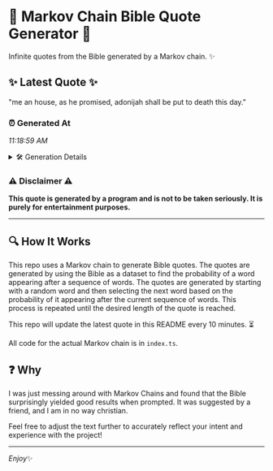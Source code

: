 # 📖 Markov Chain Bible Quote Generator 📖

Infinite quotes from the Bible generated by a Markov chain. ✨

## ✨ Latest Quote ✨
"me an house, as he promised, adonijah shall be put to death this day."

### ⏰ Generated At
*11:18:59 AM*

<details>
    <summary>🛠️ Generation Details</summary>
    <p>
        <strong>🌱 Seed:</strong> me<br>
        <strong>🔄 Iterations:</strong> 13<br>
        <strong>📜 Context History:</strong><br>[ me ]: an<br>[ me, an ]: house,<br>[ me, an, house, ]: as<br>[ me, an, house,, as ]: he<br>[ me, an, house,, as, he ]: promised,<br>[ me, an, house,, as, he, promised, ]: adonijah<br>[ an, house,, as, he, promised,, adonijah ]: shall<br>[ house,, as, he, promised,, adonijah, shall ]: be<br>[ as, he, promised,, adonijah, shall, be ]: put<br>[ he, promised,, adonijah, shall, be, put ]: to<br>[ promised,, adonijah, shall, be, put, to ]: death<br>[ adonijah, shall, be, put, to, death ]: this<br>[ shall, be, put, to, death, this ]: day.<br>
    </p>
</details>

### ⚠️ Disclaimer ⚠️
**This quote is generated by a program and is not to be taken seriously. It is purely for entertainment purposes.**

---

## 🔍 How It Works

This repo uses a Markov chain to generate Bible quotes. The quotes are generated by using the Bible as a dataset to find the probability of a word appearing after a sequence of words. The quotes are generated by starting with a random word and then selecting the next word based on the probability of it appearing after the current sequence of words. This process is repeated until the desired length of the quote is reached.

This repo will update the latest quote in this README every 10 minutes. ⏳

All code for the actual Markov chain is in `index.ts`.

## ❓ Why

I was just messing around with Markov Chains and found that the Bible surprisingly yielded good results when prompted. 
It was suggested by a friend, and I am in no way christian.

Feel free to adjust the text further to accurately reflect your intent and experience with the project!

---

*Enjoy*✨
